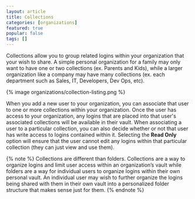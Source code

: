 ```yaml
---
layout: article
title: Collections
categories: [organizations]
featured: true
popular: false
tags: []
---
```


Collections allow you to group related logins within your organization that your wish to share. A simple personal organization for a family may only want to have one or two collections (ex. Parents and Kids), while a larger organization like a company may have many collections (ex. each department such as Sales, IT, Developers, Dev Ops, etc).

{% image organizations/collection-listing.png %}

When you add a new user to your organization, you can associate that user to one or more collections within your organization. Once the user has access to your organization, any logins that are placed into that user's associated collections will be available in their vault. When associating a user to a particular collection, you can also decide whether or not that user has write access to logins contained within it. Selecting the **Read Only** option will ensure that the user cannot edit any logins within that particular collection (they can just view and use them).

{% note %}
Collections are different than folders. Collections are a way to organize logins and limit user access within an organization’s vault while folders are a way for individual users to organize logins within their own personal vault. An individual user may wish to further organize the logins being shared with them in their own vault into a personalized folder structure that makes sense just for them.
{% endnote %}